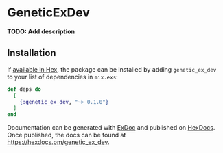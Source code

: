 # GeneticExDev

**TODO: Add description**

## Installation

If [available in Hex](https://hex.pm/docs/publish), the package can be installed
by adding `genetic_ex_dev` to your list of dependencies in `mix.exs`:

```elixir
def deps do
  [
    {:genetic_ex_dev, "~> 0.1.0"}
  ]
end
```

Documentation can be generated with [ExDoc](https://github.com/elixir-lang/ex_doc)
and published on [HexDocs](https://hexdocs.pm). Once published, the docs can
be found at <https://hexdocs.pm/genetic_ex_dev>.

